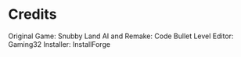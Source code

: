 # Credits
Original Game: Snubby Land
AI and Remake: Code Bullet
Level Editor: Gaming32
Installer: InstallForge
